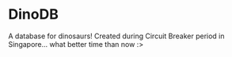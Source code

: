 # DinoDB
A  database for dinosaurs! Created during Circuit Breaker period in Singapore... what better time than now :>
